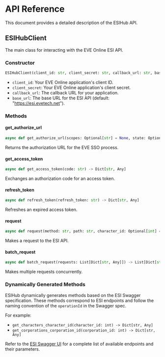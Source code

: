 # API Reference

This document provides a detailed description of the ESIHub API.

## ESIHubClient

The main class for interacting with the EVE Online ESI API.

### Constructor

```python
ESIHubClient(client_id: str, client_secret: str, callback_url: str, base_url: str = "https://esi.evetech.net")
```

- `client_id`: Your EVE Online application's client ID.
- `client_secret`: Your EVE Online application's client secret.
- `callback_url`: The callback URL for your application.
- `base_url`: The base URL for the ESI API (default: "https://esi.evetech.net").

### Methods

#### get_authorize_url

```python
async def get_authorize_url(scopes: Optional[str] = None, state: Optional[str] = None) -> str
```

Returns the authorization URL for the EVE SSO process.

#### get_access_token

```python
async def get_access_token(code: str) -> Dict[str, Any]
```

Exchanges an authorization code for an access token.

#### refresh_token

```python
async def refresh_token(refresh_token: str) -> Dict[str, Any]
```

Refreshes an expired access token.

#### request

```python
async def request(method: str, path: str, character_id: Optional[int] = None, **kwargs) -> Dict[str, Any]
```

Makes a request to the ESI API.

#### batch_request

```python
async def batch_request(requests: List[Dict[str, Any]]) -> List[Dict[str, Any]]
```

Makes multiple requests concurrently.

### Dynamically Generated Methods

ESIHub dynamically generates methods based on the ESI Swagger specification. These methods correspond to ESI endpoints and follow the naming convention of the `operationId` in the Swagger spec.

For example:

- `get_characters_character_id(character_id: int) -> Dict[str, Any]`
- `get_corporations_corporation_id(corporation_id: int) -> Dict[str, Any]`

Refer to the [ESI Swagger UI](https://esi.evetech.net/ui) for a complete list of available endpoints and their parameters.